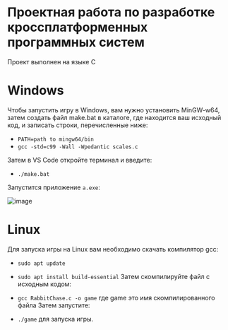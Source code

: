 # Проектная работа по разработке кроссплатформенных программных систем 

Проект выполнен на языке C

# Windows

Чтобы запустить игру в Windows, вам нужно установить MinGW-w64, затем создать файл make.bat в каталоге, где находится ваш исходный код, и записать строки, перечисленные ниже:

- `PATH=path to mingw64/bin`
- `gcc -std=c99 -Wall -Wpedantic scales.c`

Затем в VS Code откройте терминал и введите:
+ `./make.bat`

Запустится приложение `a.exe`:

![image](https://user-images.githubusercontent.com/78842344/207067657-fd1e286d-818c-4e4b-a7c3-2c5823c7db77.png)

# Linux

Для запуска игры на Linux вам необходимо скачать компилятор gcc:

- `sudo apt update`
- `sudo apt install build-essential`
Затем скомпилируйте файл с исходным кодом:

- `gcc RabbitChase.c -o game` где game это имя скомпилированного файла
Затем запустите:

- `./game` для запуска игры.

